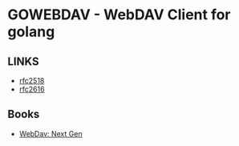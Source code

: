 # GOWEBDAV - WebDAV Client for golang

## LINKS

* [rfc2518](http://asg.andrew.cmu.edu/rfc/rfc2518.html)
* [rfc2616](http://www.w3.org/Protocols/rfc2616/rfc2616-sec10.html)

## Books

* [WebDav: Next Gen](https://books.google.de/books?isbn=0130652083 "WebDav: Next Generation Collaborative Web Authoring By Lisa Dusseault")
